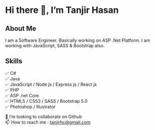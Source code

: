 # Hi there 👋, I’m Tanjir Hasan
## About Me
I am a Software Engineer. Basically working on ASP .Net Platform. I am working with JavaScript, SASS & Bootstrap also.

## Skills 
✅ C# <br/>
✅ Java  <br/>
✅ JavaScript / Node js / Express js / React js <br/>
✅ PHP <br/>
✅ ASP .net Core <br/>
✅ HTML5 / CSS3 / SASS / Bootstrap 5.0 <br/>
✅ Photoshop / Illustrator <br/>

👯 I’m looking to collaborate on Github <br/>
📫 How to reach me : tanjirhc@gmail.com <br/>


<!---
tanjirhc/tanjirhc is a ✨ special ✨ repository because its `README.md` (this file) appears on your GitHub profile.
You can click the Preview link to take a look at your changes.
--->
